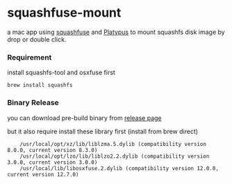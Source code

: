 # squashfuse-mount
a mac app using [squashfuse][] and [Platypus][] to mount squashfs disk image by drop or double click.

### Requirement ###

install squashfs-tool and osxfuse first

```
brew install squashfs
```

### Binary Release ###

you can download pre-build binary from [release page][]

but it also require install these library first (install from brew direct)

```
	/usr/local/opt/xz/lib/liblzma.5.dylib (compatibility version 8.0.0, current version 8.3.0)
	/usr/local/opt/lzo/lib/liblzo2.2.dylib (compatibility version 3.0.0, current version 3.0.0)
	/usr/local/lib/libosxfuse.2.dylib (compatibility version 12.0.0, current version 12.7.0)
```

[squashfuse]: https://github.com/vasi/squashfuse
[Platypus]: https://github.com/sveinbjornt/Platypus
[release page]: https://github.com/xiehuc/squashfuse-mount/releases
